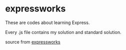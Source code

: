 # expressworks

These are codes about learning Express.

Every .js file contains my solution and standard solution.

source from <a href="https://github.com/azat-co/expressworks" target="_blank">expressworks</a>
